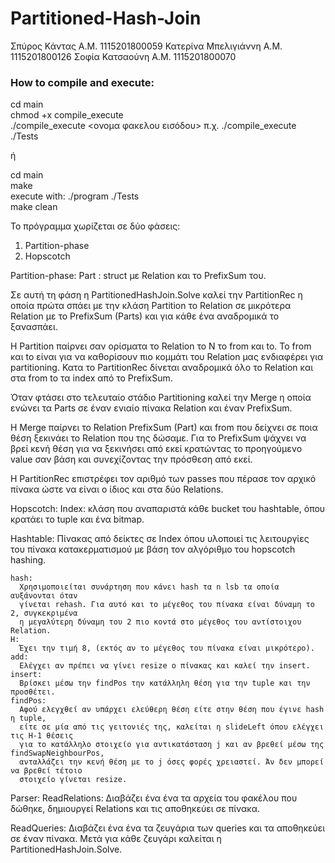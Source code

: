 # Partitioned-Hash-Join
Σπύρος Κάντας Α.Μ. 1115201800059
Κατερίνα Μπελιγιάννη Α.Μ. 1115201800126
Σοφία Κατσαούνη Α.Μ.  1115201800070

### How to compile and execute:
cd main\
chmod +x compile_execute\
./compile_execute <ονομα φακελου εισόδου> π.χ. ./compile_execute ./Tests

ή

cd main\
make\
execute with: ./program ./Tests\
make clean

Το πρόγραμμα χωρίζεται σε δύο φάσεις:

1) Partition-phase
2) Hopscotch

Partition-phase:
  Part : struct με Relation και το PrefixSum του.

  Σε αυτή τη φάση η PartitionedHashJoin.Solve καλεί την PartitionRec η οποία
  πρώτα σπάει με την κλάση Partition το Relation σε μικρότερα Relation με το
  PrefixSum (Parts) και για κάθε ένα αναδρομικά το ξανασπάει.

  Η Partition παίρνει σαν ορίσματα το Relation το Ν το from και to. Το from
  και to είναι για να καθορίσουν πιο κομμάτι του Relation μας ενδιαφέρει για
  partitioning. Κατα το PartitionRec δίνεται αναδρομικά όλο το Relation και
  στα from to τα index από το PrefixSum.

  Όταν φτάσει στο τελευταίο στάδιο Partitioning καλεί την Merge η οποία ενώνει
  τα Parts σε έναν ενιαίο πίνακα Relation και έναν PrefixSum.

  Η Merge παίρνει το Relation PrefixSum (Part) και from που δείχνει σε ποια θέση
  ξεκινάει το Relation που της δώσαμε. Για το PrefixSum ψάχνει να βρεί κενή θέση
  για να ξεκινήσει από εκεί κρατώντας το προηγούμενο value σαν βάση και συνεχίζοντας
  την πρόσθεση από εκεί.

  Η PartitionRec επιστρέφει τον αριθμό των passes που πέρασε τον αρχικό πίνακα
  ώστε να είναι ο ίδιος και στα δύο Relations.


Hopscotch:
  Index: κλάση που αναπαριστά κάθε bucket του hashtable, όπου κρατάει το tuple
  και ένα bitmap.

  Hashtable:  Πίνακας από δείκτες σε Index όπου υλοποιεί τις λειτουργίες του πίνακα
  κατακερματισμού με βάση τον αλγόριθμο του hopscotch hashing.

    hash:
      Χρησιμοποιείται συνάρτηση που κάνει hash τα n lsb τα οποία αυξάνονται όταν
      γίνεται rehash. Για αυτό και το μέγεθος του πίνακα είναι δύναμη το 2, συγκεκριμένα
      η μεγαλύτερη δύναμη του 2 πιο κοντά στο μέγεθος του αντίστοιχου Relation.
    H:
      Έχει την τιμή 8, (εκτός αν το μέγεθος του πίνακα είναι μικρότερο).
    add:
      Ελέγχει αν πρέπει να γίνει resize ο πίνακας και καλεί την insert.
    insert:
      Βρίσκει μέσω την findPos την κατάλληλη θέση για την tuple και την προσθέτει.
    findPos:
      Αφού ελεγχθεί αν υπάρχει ελεύθερη θέση είτε στην θέση που έγινε hash η tuple,
      είτε σε μία από τις γειτονιές της, καλείται η slideLeft όπου ελέγχει τις Η-1 θέσεις
      για το κατάλληλο στοιχείο για αντικατάσταση j και αν βρεθεί μέσω της findSwapNeighbourPos,
      ανταλλάζει την κενή θέση με το j όσες φορές χρειαστεί. Άν δεν μπορεί να βρεθεί τέτοιο
      στοιχείο γίνεται resize.


Parser:
  ReadRelations:
    Διαβάζει ένα ένα τα αρχεία του φακέλου που δώθηκε, δημιουργεί Relations και τις αποθηκεύει
    σε πίνακα.

  ReadQueries:
    Διαβάζει ένα ένα τα ζευγάρια των queries και τα αποθηκεύει σε έναν πίνακα. Μετά για κάθε
    ζευγάρι καλείται η PartitionedHashJoin.Solve.
